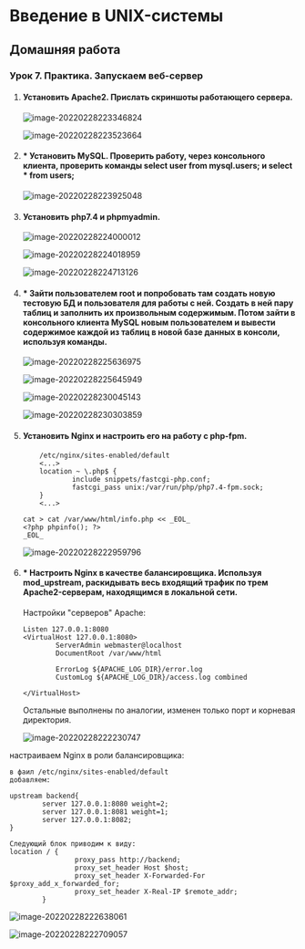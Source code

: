 # Введение в UNIX-системы

## Домашняя работа

### Урок 7. Практика. Запускаем веб-сервер

1. #### Установить Apache2. Прислать скриншоты работающего сервера.

   ![image-20220228223346824](C:\Users\itete\AppData\Roaming\Typora\typora-user-images\image-20220228223346824.png)

   ![image-20220228223523664](C:\Users\itete\AppData\Roaming\Typora\typora-user-images\image-20220228223523664.png)

   

2. #### \* Установить MySQL. Проверить работу, через консольного клиента, проверить команды select user from mysql.users; и select * from users;

   ![image-20220228223925048](C:\Users\itete\AppData\Roaming\Typora\typora-user-images\image-20220228223925048.png)

3. #### Установить php7.4 и phpmyadmin.

   ![image-20220228224000012](C:\Users\itete\AppData\Roaming\Typora\typora-user-images\image-20220228224000012.png)

   ![image-20220228224018959](C:\Users\itete\AppData\Roaming\Typora\typora-user-images\image-20220228224018959.png)

   ![image-20220228224713126](C:\Users\itete\AppData\Roaming\Typora\typora-user-images\image-20220228224713126.png)

   

4. #### \* Зайти пользователем root и попробовать там создать новую тестовую БД и пользователя для работы с ней. Создать в ней пару таблиц и заполнить их произвольным содержимым. Потом зайти в консольного клиента MySQL новым пользователем и вывести содержимое каждой из таблиц в новой базе данных в консоли, используя команды.

   ![image-20220228225636975](C:\Users\itete\AppData\Roaming\Typora\typora-user-images\image-20220228225636975.png)

   ![image-20220228225645949](C:\Users\itete\AppData\Roaming\Typora\typora-user-images\image-20220228225645949.png)

   ![image-20220228230045143](C:\Users\itete\AppData\Roaming\Typora\typora-user-images\image-20220228230045143.png)

   ![image-20220228230303859](C:\Users\itete\AppData\Roaming\Typora\typora-user-images\image-20220228230303859.png)

5. #### Установить Nginx и настроить его на работу с php-fpm.

           /etc/nginx/sites-enabled/default 
           <...>
           location ~ \.php$ {
                   include snippets/fastcgi-php.conf;
                   fastcgi_pass unix:/var/run/php/php7.4-fpm.sock;
           }
           <...>

   ```
   cat > cat /var/www/html/info.php << _EOL_
   <?php phpinfo(); ?>
   _EOL_
   ```

   ![image-20220228222959796](C:\Users\itete\AppData\Roaming\Typora\typora-user-images\image-20220228222959796.png)

6. #### \* Настроить Nginx в качестве балансировщика. Используя mod_upstream, раскидывать весь входящий трафик по трем Apache2-серверам, находящимся в локальной сети.

   Настройки "серверов" Apache:

   ```
   Listen 127.0.0.1:8080
   <VirtualHost 127.0.0.1:8080>
           ServerAdmin webmaster@localhost
           DocumentRoot /var/www/html
   
           ErrorLog ${APACHE_LOG_DIR}/error.log
           CustomLog ${APACHE_LOG_DIR}/access.log combined
   
   </VirtualHost> 
   ```

   Остальные выполнены по аналогии, изменен только порт и корневая директория.

   ![image-20220228222230747](C:\Users\itete\AppData\Roaming\Typora\typora-user-images\image-20220228222230747.png)

настраиваем Nginx в роли балансировщика: 

```
в фаил /etc/nginx/sites-enabled/default
добавляем: 

upstream backend{
        server 127.0.0.1:8080 weight=2;
        server 127.0.0.1:8081 weight=1;
        server 127.0.0.1:8082;
}

Следующий блок приводим к виду: 
location / {
                proxy_pass http://backend;
                proxy_set_header Host $host;
                proxy_set_header X-Forwarded-For $proxy_add_x_forwarded_for;
                proxy_set_header X-Real-IP $remote_addr;
        }
```

![image-20220228222638061](C:\Users\itete\AppData\Roaming\Typora\typora-user-images\image-20220228222638061.png)

![image-20220228222709057](C:\Users\itete\AppData\Roaming\Typora\typora-user-images\image-20220228222709057.png)




